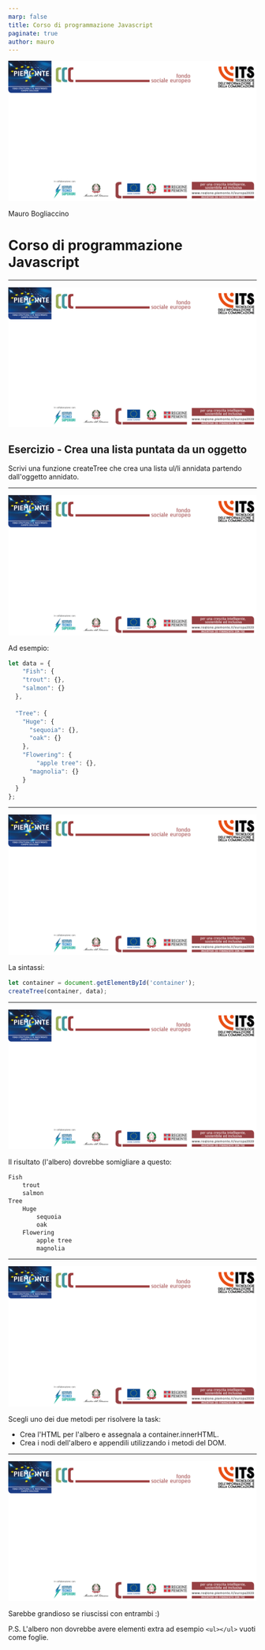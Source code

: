 ```yaml
---
marp: false
title: Corso di programmazione Javascript
paginate: true
author: mauro
---
```

![bg contain](./ITS_BG_Slide.jpg)

Mauro Bogliaccino

# Corso di programmazione Javascript

---
![bg contain](./ITS_BG_Slide.jpg)

## Esercizio - Crea una lista puntata da un oggetto

Scrivi una funzione createTree che crea una lista ul/li annidata partendo dall'oggetto annidato.

---
![bg contain](./ITS_BG_Slide.jpg)

Ad esempio:

```javascript
let data = {
    "Fish": {
    "trout": {},
    "salmon": {}
  },

  "Tree": {
    "Huge": {
      "sequoia": {},
      "oak": {}
    },
    "Flowering": {
        "apple tree": {},
      "magnolia": {}
    }
  }
};
```

---
![bg contain](./ITS_BG_Slide.jpg)

La sintassi:

```javascript
let container = document.getElementById('container');
createTree(container, data); 
```
---
![bg contain](./ITS_BG_Slide.jpg)

Il risultato (l'albero) dovrebbe somigliare a questo:

    Fish
        trout
        salmon
    Tree
        Huge
            sequoia
            oak
        Flowering
            apple tree
            magnolia

---
![bg contain](./ITS_BG_Slide.jpg)

Scegli uno dei due metodi per risolvere la task:

* Crea l'HTML per l'albero e assegnala a container.innerHTML.
* Crea i nodi dell'albero e appendili utilizzando i metodi del DOM.

---
![bg contain](./ITS_BG_Slide.jpg)

Sarebbe grandioso se riuscissi con entrambi :)

P.S. L'albero non dovrebbe avere elementi extra ad esempio `<ul></ul>` vuoti come foglie.

